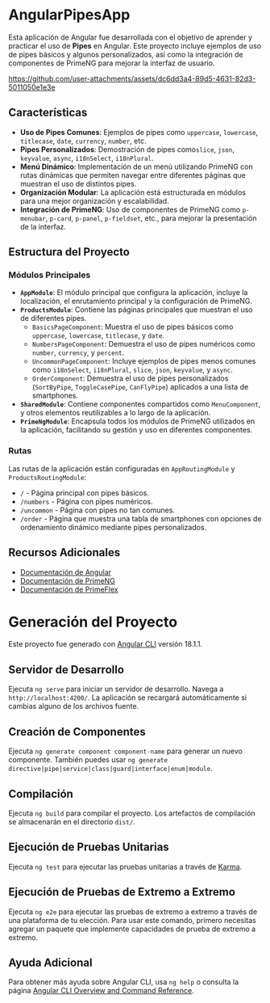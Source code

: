 # AngularPipesApp

Esta aplicación de Angular fue desarrollada con el objetivo de aprender y practicar el uso de **Pipes** en Angular. Este proyecto incluye ejemplos de uso de pipes básicos y algunos personalizados, así como la integración de componentes de PrimeNG para mejorar la interfaz de usuario.


https://github.com/user-attachments/assets/dc6dd3a4-89d5-4631-82d3-5011050e1e3e


## Características

- **Uso de Pipes Comunes**: Ejemplos de pipes como `uppercase`, `lowercase`, `titlecase`, `date`, `currency`, `number`, etc.
- **Pipes Personalizados**: Demostración de pipes como`slice`, `json`, `keyvalue`, `async`, `i18nSelect`, `i18nPlural`.
- **Menú Dinámico**: Implementación de un menú utilizando PrimeNG con rutas dinámicas que permiten navegar entre diferentes páginas que muestran el uso de distintos pipes.
- **Organización Modular**: La aplicación está estructurada en módulos para una mejor organización y escalabilidad.
- **Integración de PrimeNG**: Uso de componentes de PrimeNG como `p-menubar`, `p-card`, `p-panel`, `p-fieldset`, etc., para mejorar la presentación de la interfaz.

## Estructura del Proyecto

### Módulos Principales

- **`AppModule`**: El módulo principal que configura la aplicación, incluye la localización, el enrutamiento principal y la configuración de PrimeNG.
- **`ProductsModule`**: Contiene las páginas principales que muestran el uso de diferentes pipes.
  - `BasicsPageComponent`: Muestra el uso de pipes básicos como `uppercase`, `lowercase`, `titlecase`, y `date`.
  - `NumbersPageComponent`: Demuestra el uso de pipes numéricos como `number`, `currency`, y `percent`.
  - `UncommonPageComponent`: Incluye ejemplos de pipes menos comunes como `i18nSelect`, `i18nPlural`, `slice`, `json`, `keyvalue`, y `async`.
  - `OrderComponent`: Demuestra el uso de pipes personalizados (`SortByPipe`, `ToggleCasePipe`, `CanFlyPipe`) aplicados a una lista de smartphones.
- **`SharedModule`**: Contiene componentes compartidos como `MenuComponent`, y otros elementos reutilizables a lo largo de la aplicación.
- **`PrimeNgModule`**: Encapsula todos los módulos de PrimeNG utilizados en la aplicación, facilitando su gestión y uso en diferentes componentes.

### Rutas

Las rutas de la aplicación están configuradas en `AppRoutingModule` y `ProductsRoutingModule`:

- `/` - Página principal con pipes básicos.
- `/numbers` - Página con pipes numéricos.
- `/uncommon` - Página con pipes no tan comunes.
- `/order` - Página que muestra una tabla de smartphones con opciones de ordenamiento dinámico mediante pipes personalizados.

## Recursos Adicionales

- [Documentación de Angular](https://v17.angular.io/docs)
- [Documentación de PrimeNG](https://primeng.org)
- [Documentación de PrimeFlex](https://primeflex.org)


# Generación del Proyecto

Este proyecto fue generado con [Angular CLI](https://github.com/angular/angular-cli) versión 18.1.1.

## Servidor de Desarrollo

Ejecuta `ng serve` para iniciar un servidor de desarrollo. Navega a `http://localhost:4200/`. La aplicación se recargará automáticamente si cambias alguno de los archivos fuente.

## Creación de Componentes

Ejecuta `ng generate component component-name` para generar un nuevo componente. También puedes usar `ng generate directive|pipe|service|class|guard|interface|enum|module`.

## Compilación

Ejecuta `ng build` para compilar el proyecto. Los artefactos de compilación se almacenarán en el directorio `dist/`.

## Ejecución de Pruebas Unitarias

Ejecuta `ng test` para ejecutar las pruebas unitarias a través de [Karma](https://karma-runner.github.io).

## Ejecución de Pruebas de Extremo a Extremo

Ejecuta `ng e2e` para ejecutar las pruebas de extremo a extremo a través de una plataforma de tu elección. Para usar este comando, primero necesitas agregar un paquete que implemente capacidades de prueba de extremo a extremo.

## Ayuda Adicional

Para obtener más ayuda sobre Angular CLI, usa `ng help` o consulta la página [Angular CLI Overview and Command Reference](https://angular.dev/tools/cli).
